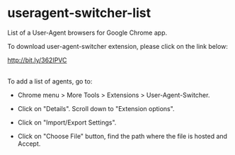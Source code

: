 # useragent-switcher-list

List of a User-Agent browsers for Google Chrome app.

To download user-agent-switcher extension, please click on the link below:

http://bit.ly/362IPVC
<br/>
<br/>

To add a list of agents, go to:

- Chrome menu > More Tools > Extensions > User-Agent-Switcher.

- Click on "Details". Scroll down to "Extension options".

- Click on "Import/Export Settings".

- Click on "Choose File" button, find the path where the file is hosted and Accept.
